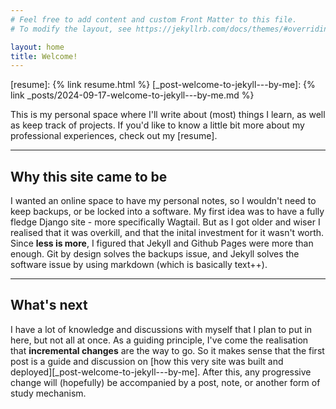 ```yaml
---
# Feel free to add content and custom Front Matter to this file.
# To modify the layout, see https://jekyllrb.com/docs/themes/#overriding-theme-defaults

layout: home
title: Welcome!
---
```

[resume]: {% link resume.html %}
[_post-welcome-to-jekyll---by-me]: {% link _posts/2024-09-17-welcome-to-jekyll---by-me.md %}

This is my personal space where I'll write about (most) things I learn, as well as keep track of projects.
If you'd like to know a little bit more about my professional experiences, check out my [resume].

---

## Why this site came to be

I wanted an online space to have my personal notes, so I wouldn't need to keep backups, or be locked into a software. My first idea was to have a fully fledge Django site - more specifically Wagtail. But as I got older and wiser I realised that it was overkill, and that the inital investment for it wasn't worth. Since **less is more**, I figured that Jekyll and Github Pages were more than enough. Git by design solves the backups issue, and Jekyll solves the software issue by using markdown (which is basically text++).

---

## What's next

I have a lot of knowledge and discussions with myself that I plan to put in here, but not all at once. As a guiding principle, I've come the realisation that **incremental changes** are the way to go. So it makes sense that the first post is a guide and discussion on [how this very site was built and deployed][_post-welcome-to-jekyll---by-me]. After this, any progressive change will (hopefully) be accompanied by a post, note, or another form of study mechanism. 
